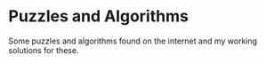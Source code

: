 # Puzzles and Algorithms

Some puzzles and algorithms found on the internet and my working solutions for these.














